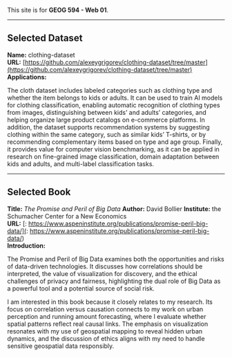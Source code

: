 This site is for **GEOG 594 - Web 01**.  

---

## Selected Dataset  
**Name:** clothing-dataset  
**URL:** [https://github.com/alexeygrigorev/clothing-dataset/tree/master](https://github.com/alexeygrigorev/clothing-dataset/tree/master)  
**Applications:**

The cloth dataset includes labeled categories such as clothing type and whether the item belongs to kids or adults. It can be used to train AI models for clothing classification, enabling automatic recognition of clothing types from images, distinguishing between kids’ and adults’ categories, and helping organize large product catalogs on e-commerce platforms. In addition, the dataset supports recommendation systems by suggesting clothing within the same category, such as similar kids’ T-shirts, or by recommending complementary items based on type and age group. Finally, it provides value for computer vision benchmarking, as it can be applied in research on fine-grained image classification, domain adaptation between kids and adults, and multi-label classification tasks.  

---

## Selected Book  
**Title:** *The Promise and Peril of Big Data*
**Author:** David Bollier
**Institute:** the Schumacher Center for a New Economics  
**URL:** [: https://www.aspeninstitute.org/publications/promise-peril-big-data/](: https://www.aspeninstitute.org/publications/promise-peril-big-data/)  
**Introduction:**

The Promise and Peril of Big Data examines both the opportunities and risks of data-driven technologies. It discusses how correlations should be interpreted, the value of visualization for discovery, and the ethical challenges of privacy and fairness, highlighting the dual role of Big Data as a powerful tool and a potential source of social risk.

I am interested in this book because it closely relates to my research. Its focus on correlation versus causation connects to my work on urban perception and running amount forecasting, where I evaluate whether spatial patterns reflect real causal links. The emphasis on visualization resonates with my use of geospatial mapping to reveal hidden urban dynamics, and the discussion of ethics aligns with my need to handle sensitive geospatial data responsibly. 
